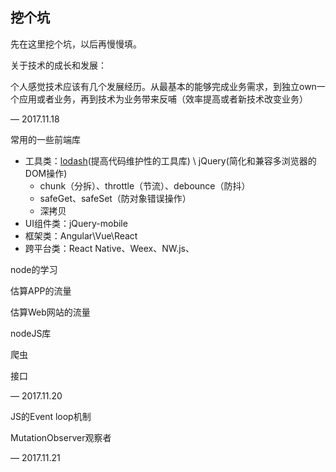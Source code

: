 ## 挖个坑

先在这里挖个坑，以后再慢慢填。

关于技术的成长和发展：

个人感觉技术应该有几个发展经历。从最基本的能够完成业务需求，到独立own一个应用或者业务，再到技术为业务带来反哺（效率提高或者新技术改变业务）

— 2017.11.18



常用的一些前端库

- 工具类：[lodash](http://lodashjs.com/docs/)(提高代码维护性的工具库) \ jQuery(简化和兼容多浏览器的DOM操作)
  - chunk（分拆）、throttle（节流）、debounce（防抖）
  - safeGet、safeSet（防对象错误操作）
  - 深拷贝
- UI组件类：jQuery-mobile
- 框架类：Angular\Vue\React
- 跨平台类：React Native、Weex、NW.js、



node的学习



估算APP的流量

估算Web网站的流量



nodeJS库

爬虫

接口

— 2017.11.20



JS的Event loop机制

MutationObserver观察者

— 2017.11.21